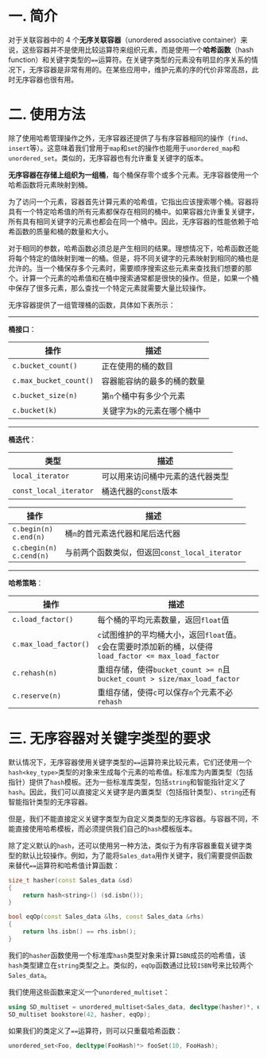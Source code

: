 # 一. 简介

对于关联容器中的 4 个**无序关联容器**（unordered associative container）来说，这些容器并不是使用比较运算符来组织元素，而是使用一个**哈希函数**（hash function）和关键字类型的`==`运算符。在关键字类型的元素没有明显的序关系的情况下，无序容器是非常有用的。在某些应用中，维护元素的序的代价非常高昂，此时无序容器也很有用。



# 二. 使用方法

除了使用哈希管理操作之外，无序容器还提供了与有序容器相同的操作（`find`、`insert`等）。这意味着我们曾用于`map`和`set`的操作也能用于`unordered_map`和`unordered_set`。类似的，无序容器也有允许重复关键字的版本。

**无序容器在存储上组织为一组桶**，每个桶保存零个或多个元素。无序容器使用一个哈希函数将元素映射到桶。

为了访问一个元素，容器首先计算元素的哈希值，它指出应该搜索哪个桶。容器将具有一个特定哈希值的所有元素都保存在相同的桶中。如果容器允许重复关键字，所有具有相同关键字的元素也都会在同一个桶中。因此，无序容器的性能依赖于哈希函数的质量和桶的数量和大小。

对于相同的参数，哈希函数必须总是产生相同的结果。理想情况下，哈希函数还能将每个特定的值映射到唯一的桶。但是，将不同关键字的元素映射到相同的桶也是允许的。当一个桶保存多个元素时，需要顺序搜索这些元素来查找我们想要的那个。计算一个元素的哈希值和在桶中搜索通常都是很快的操作。但是，如果一个桶中保存了很多元素，那么查找一个特定元素就需要大量比较操作。

无序容器提供了一组管理桶的函数，具体如下表所示：

****

**桶接口**：

| 操作                   | 描述                        |
| ---------------------- | --------------------------- |
| `c.bucket_count()`     | 正在使用的桶的数目          |
| `c.max_bucket_count()` | 容器能容纳的最多的桶的数量  |
| `c.bucket_size(n)`     | 第`n`个桶中有多少个元素     |
| `c.bucket(k)`          | 关键字为`k`的元素在哪个桶中 |

****

**桶迭代**：

| 类型                   | 描述                             |
| ---------------------- | -------------------------------- |
| `local_iterator`       | 可以用来访问桶中元素的迭代器类型 |
| `const_local_iterator` | 桶迭代器的`const`版本            |

| 操作                           | 描述                                           |
| ------------------------------ | ---------------------------------------------- |
| `c.begin(n)`<br />`c.end(n)`   | 桶`n`的首元素迭代器和尾后迭代器                |
| `c.cbegin(n)`<br />`c.cend(n)` | 与前两个函数类似，但返回`const_local_iterator` |

****

**哈希策略**：

| 操作                  | 描述                                                         |
| --------------------- | ------------------------------------------------------------ |
| `c.load_factor()`     | 每个桶的平均元素数量，返回`float`值                          |
| `c.max_load_factor()` | `c`试图维护的平均桶大小，返回`float`值。<br />`c`会在需要时添加新的桶，以使得`load_factor <= max_load_factor` |
| `c.rehash(n)`         | 重组存储，使得`bucket_count >= n`且`bucket_count > size/max_load_factor` |
| `c.reserve(n)`        | 重组存储，使得`c`可以保存`n`个元素不必`rehash`               |



# 三. 无序容器对关键字类型的要求

默认情况下，无序容器使用关键字类型的`==`运算符来比较元素，它们还使用一个`hash<key_type>`类型的对象来生成每个元素的哈希值。标准库为内置类型（包括指针）提供了`hash`模板。还为一些标准库类型，包括`string`和智能指针定义了`hash`。因此，我们可以直接定义关键字是内置类型（包括指针类型）、`string`还有智能指针类型的无序容器。

但是，我们不能直接定义关键字类型为自定义类类型的无序容器。与容器不同，不能直接使用哈希模板，而必须提供我们自己的`hash`模板版本。

除了定义默认的`hash`，还可以使用另一种方法，类似于为有序容器重载关键字类型的默认比较操作。例如，为了能将`Sales_data`用作关键字，我们需要提供函数来替代`==`运算符和哈希值计算函数：

```c++
size_t hasher(const Sales_data &sd)
{
    return hash<string>() (sd.isbn());
}
```

```c++
bool eqOp(const Sales_data &lhs, const Sales_data &rhs)
{
    return lhs.isbn() == rhs.isbn();
}
```

我们的`hasher`函数使用一个标准库`hash`类型对象来计算`ISBN`成员的哈希值，该`hash`类型建立在`string`类型之上。类似的，`eqOp`函数通过比较`ISBN`号来比较两个`Sales_data`。

我们使用这些函数来定义一个`unordered_multiset`：

```c++
using SD_multiset = unordered_multiset<Sales_data, decltype(hasher)*, decltype(eqOp)*>;
SD_multiset bookstore(42, hasher, eqOp);
```

如果我们的类定义了`==`运算符，则可以只重载哈希函数：

```c++
unordered_set<Foo, decltype(FooHash)*> fooSet(10, FooHash);
```

